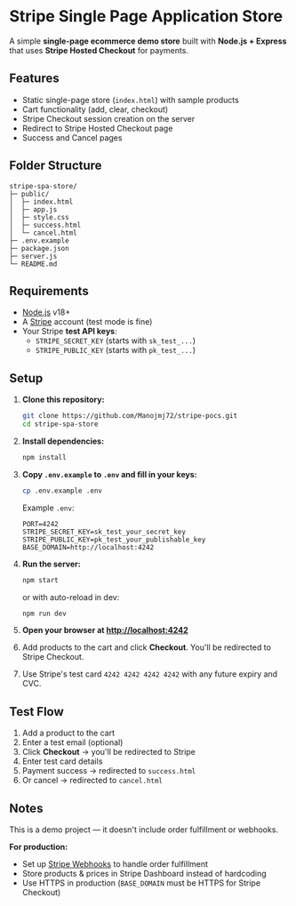 # Stripe Single Page Application  Store

A simple **single-page ecommerce demo store** built with **Node.js + Express** that uses **Stripe Hosted Checkout** for payments.

## Features
- Static single-page store (`index.html`) with sample products
- Cart functionality (add, clear, checkout)
- Stripe Checkout session creation on the server
- Redirect to Stripe Hosted Checkout page
- Success and Cancel pages

## Folder Structure

```
stripe-spa-store/
├─ public/
│  ├─ index.html
│  ├─ app.js
│  ├─ style.css
│  ├─ success.html
│  └─ cancel.html
├─ .env.example
├─ package.json
├─ server.js
└─ README.md
```

## Requirements
- [Node.js](https://nodejs.org/) v18+
- A [Stripe](https://stripe.com/) account (test mode is fine)
- Your Stripe **test API keys**:
  - `STRIPE_SECRET_KEY` (starts with `sk_test_...`)
  - `STRIPE_PUBLIC_KEY` (starts with `pk_test_...`)

## Setup

1. **Clone this repository:**
   ```bash
   git clone https://github.com/Manojmj72/stripe-pocs.git
   cd stripe-spa-store
   ```

2. **Install dependencies:**
   ```bash
   npm install
   ```

3. **Copy `.env.example` to `.env` and fill in your keys:**
   ```bash
   cp .env.example .env
   ```

   Example `.env`:
   ```env
   PORT=4242
   STRIPE_SECRET_KEY=sk_test_your_secret_key
   STRIPE_PUBLIC_KEY=pk_test_your_publishable_key
   BASE_DOMAIN=http://localhost:4242
   ```

4. **Run the server:**
   ```bash
   npm start
   ```

   or with auto-reload in dev:
   ```bash
   npm run dev
   ```

5. **Open your browser at [http://localhost:4242](http://localhost:4242)**

6. Add products to the cart and click **Checkout**. You'll be redirected to Stripe Checkout.

7. Use Stripe's test card `4242 4242 4242 4242` with any future expiry and CVC.

## Test Flow

1. Add a product to the cart
2. Enter a test email (optional)
3. Click **Checkout** → you'll be redirected to Stripe
4. Enter test card details
5. Payment success → redirected to `success.html`
6. Or cancel → redirected to `cancel.html`

## Notes

This is a demo project — it doesn't include order fulfillment or webhooks.

**For production:**
- Set up [Stripe Webhooks](https://stripe.com/docs/webhooks) to handle order fulfillment
- Store products & prices in Stripe Dashboard instead of hardcoding
- Use HTTPS in production (`BASE_DOMAIN` must be HTTPS for Stripe Checkout)